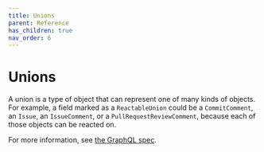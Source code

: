```yaml
---
title: Unions
parent: Reference
has_children: true
nav_order: 6
---
```


# Unions

A union is a type of object that can represent one of many kinds of objects. For example, a field marked as a `ReactableUnion` could be a `CommitComment`, an `Issue`, an `IssueComment`, or a `PullRequestReviewComment`, because each of those objects can be reacted on.

For more information, see [the GraphQL spec](https://facebook.github.io/graphql/#sec-Unions).

